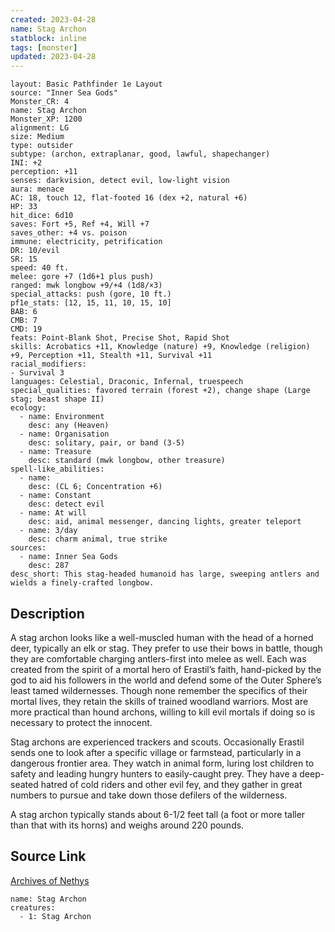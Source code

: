 ```yaml
---
created: 2023-04-28
name: Stag Archon
statblock: inline
tags: [monster]
updated: 2023-04-28
---
```

```statblock
layout: Basic Pathfinder 1e Layout
source: "Inner Sea Gods"
Monster_CR: 4
name: Stag Archon
Monster_XP: 1200
alignment: LG
size: Medium
type: outsider
subtype: (archon, extraplanar, good, lawful, shapechanger)
INI: +2
perception: +11
senses: darkvision, detect evil, low-light vision
aura: menace
AC: 18, touch 12, flat-footed 16 (dex +2, natural +6)
HP: 33
hit_dice: 6d10
saves: Fort +5, Ref +4, Will +7
saves_other: +4 vs. poison
immune: electricity, petrification
DR: 10/evil
SR: 15
speed: 40 ft.
melee: gore +7 (1d6+1 plus push)
ranged: mwk longbow +9/+4 (1d8/×3)
special_attacks: push (gore, 10 ft.)
pf1e_stats: [12, 15, 11, 10, 15, 10]
BAB: 6
CMB: 7
CMD: 19
feats: Point-Blank Shot, Precise Shot, Rapid Shot
skills: Acrobatics +11, Knowledge (nature) +9, Knowledge (religion) +9, Perception +11, Stealth +11, Survival +11
racial_modifiers:
- Survival 3
languages: Celestial, Draconic, Infernal, truespeech
special_qualities: favored terrain (forest +2), change shape (Large stag; beast shape II)
ecology:
  - name: Environment
    desc: any (Heaven)
  - name: Organisation
    desc: solitary, pair, or band (3-5)
  - name: Treasure
    desc: standard (mwk longbow, other treasure)
spell-like_abilities:
  - name:
    desc: (CL 6; Concentration +6)
  - name: Constant
    desc: detect evil
  - name: At will
    desc: aid, animal messenger, dancing lights, greater teleport
  - name: 3/day
    desc: charm animal, true strike
sources:
  - name: Inner Sea Gods
    desc: 287
desc_short: This stag-headed humanoid has large, sweeping antlers and wields a finely-crafted longbow.
```
## Description
A stag archon looks like a well-muscled human with the head of a horned deer, typically an elk or stag. They prefer to use their bows in battle, though they are comfortable charging antlers-first into melee as well. Each was created from the spirit of a mortal hero of Erastil’s faith, hand-picked by the god to aid his followers in the world and defend some of the Outer Sphere’s least tamed wildernesses. Though none remember the specifics of their mortal lives, they retain the skills of trained woodland warriors. Most are more practical than hound archons, willing to kill evil mortals if doing so is necessary to protect the innocent.

Stag archons are experienced trackers and scouts. Occasionally Erastil sends one to look after a specific village or farmstead, particularly in a dangerous frontier area. They watch in animal form, luring lost children to safety and leading hungry hunters to easily-caught prey. They have a deep-seated hatred of cold riders and other evil fey, and they gather in great numbers to pursue and take down those defilers of the wilderness.

A stag archon typically stands about 6-1/2 feet tall (a foot or more taller than that with its horns) and weighs around 220 pounds.
## Source Link
[Archives of Nethys](https://aonprd.com/MonsterDisplay.aspx?ItemName=Stag%20Archon)
```encounter-table
name: Stag Archon
creatures:
  - 1: Stag Archon
```
